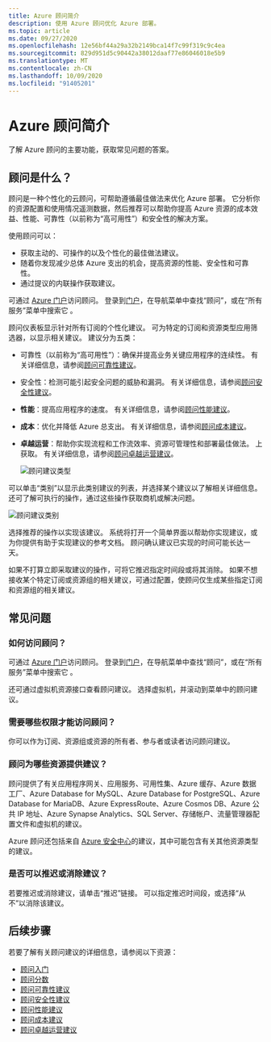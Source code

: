 ```yaml
---
title: Azure 顾问简介
description: 使用 Azure 顾问优化 Azure 部署。
ms.topic: article
ms.date: 09/27/2020
ms.openlocfilehash: 12e56bf44a29a32b2149bca14f7c99f319c9c4ea
ms.sourcegitcommit: 829d951d5c90442a38012daaf77e86046018e5b9
ms.translationtype: MT
ms.contentlocale: zh-CN
ms.lasthandoff: 10/09/2020
ms.locfileid: "91405201"
---
```

# <a name="introduction-to-azure-advisor"></a>Azure 顾问简介

了解 Azure 顾问的主要功能，获取常见问题的答案。

## <a name="what-is-advisor"></a>顾问是什么？
顾问是一种个性化的云顾问，可帮助遵循最佳做法来优化 Azure 部署。 它分析你的资源配置和使用情况遥测数据，然后推荐可以帮助你提高 Azure 资源的成本效益、性能、可靠性（以前称为“高可用性”）和安全性的解决方案。

使用顾问可以：
* 获取主动的、可操作的以及个性化的最佳做法建议。 
* 随着你发现减少总体 Azure 支出的机会，提高资源的性能、安全性和可靠性。
* 通过提议的内联操作获取建议。

可通过 [Azure 门户](https://aka.ms/azureadvisordashboard)访问顾问。 登录到[门户](https://portal.azure.com)，在导航菜单中查找“顾问”，或在“所有服务”菜单中搜索它 。

顾问仪表板显示针对所有订阅的个性化建议。  可为特定的订阅和资源类型应用筛选器，以显示相关建议。  建议分为五类： 

* 可靠性（以前称为“高可用性”）：确保并提高业务关键应用程序的连续性。 有关详细信息，请参阅[顾问可靠性建议](advisor-high-availability-recommendations.md)。
* 安全性：检测可能引起安全问题的威胁和漏洞。 有关详细信息，请参阅[顾问安全性建议](advisor-security-recommendations.md)。
* **性能**：提高应用程序的速度。 有关详细信息，请参阅[顾问性能建议](advisor-performance-recommendations.md)。
* **成本**：优化并降低 Azure 总支出。 有关详细信息，请参阅[顾问成本建议](advisor-cost-recommendations.md)。
* **卓越运营**：帮助你实现流程和工作流效率、资源可管理性和部署最佳做法。 上获取。 有关详细信息，请参阅[顾问卓越运营建议](advisor-operational-excellence-recommendations.md)。

  ![顾问建议类型](./media/advisor-overview/advisor-dashboard.png)

可以单击“类别”以显示此类别建议的列表，并选择某个建议以了解相关详细信息。  还可了解可执行的操作，通过这些操作获取商机或解决问题。

![顾问建议类别](./media/advisor-overview/advisor-ha-category-example.png) 

选择推荐的操作以实现该建议。  系统将打开一个简单界面以帮助你实现建议，或为你提供有助于实现建议的参考文档。  顾问确认建议已实现的时间可能长达一天。

如果不打算立即采取建议的操作，可将它推迟指定时间段或将其消除。  如果不想接收某个特定订阅或资源组的相关建议，可通过配置，使顾问仅生成某些指定订阅和资源组的相关建议。

## <a name="frequently-asked-questions"></a>常见问题

### <a name="how-do-i-access-advisor"></a>如何访问顾问？
可通过 [Azure 门户](https://aka.ms/azureadvisordashboard)访问顾问。 登录到[门户](https://portal.azure.com)，在导航菜单中查找“顾问”，或在“所有服务”菜单中搜索它 。

还可通过虚拟机资源接口查看顾问建议。 选择虚拟机，并滚动到菜单中的顾问建议。 

### <a name="what-permissions-do-i-need-to-access-advisor"></a>需要哪些权限才能访问顾问？
 
你可以作为订阅、资源组或资源的所有者、参与者或读者访问顾问建议。

### <a name="what-resources-does-advisor-provide-recommendations-for"></a>顾问为哪些资源提供建议？

顾问提供了有关应用程序网关、应用服务、可用性集、Azure 缓存、Azure 数据工厂、Azure Database for MySQL、Azure Database for PostgreSQL、Azure Database for MariaDB、Azure ExpressRoute、Azure Cosmos DB、Azure 公共 IP 地址、Azure Synapse Analytics、SQL Server、存储帐户、流量管理器配置文件和虚拟机的建议。

Azure 顾问还包括来自 [Azure 安全中心](../security-center/security-center-recommendations.md)的建议，其中可能包含有关其他资源类型的建议。

### <a name="can-i-postpone-or-dismiss-a-recommendation"></a>是否可以推迟或消除建议？

若要推迟或消除建议，请单击“推迟”链接。 可以指定推迟时间段，或选择“从不”以消除该建议。

## <a name="next-steps"></a>后续步骤

若要了解有关顾问建议的详细信息，请参阅以下资源：

* [顾问入门](advisor-get-started.md)
* [顾问分数](azure-advisor-score.md)
* [顾问可靠性建议](advisor-high-availability-recommendations.md)
* [顾问安全性建议](advisor-security-recommendations.md)
* [顾问性能建议](advisor-performance-recommendations.md)
* [顾问成本建议](advisor-cost-recommendations.md)
* [顾问卓越运营建议](advisor-operational-excellence-recommendations.md)
